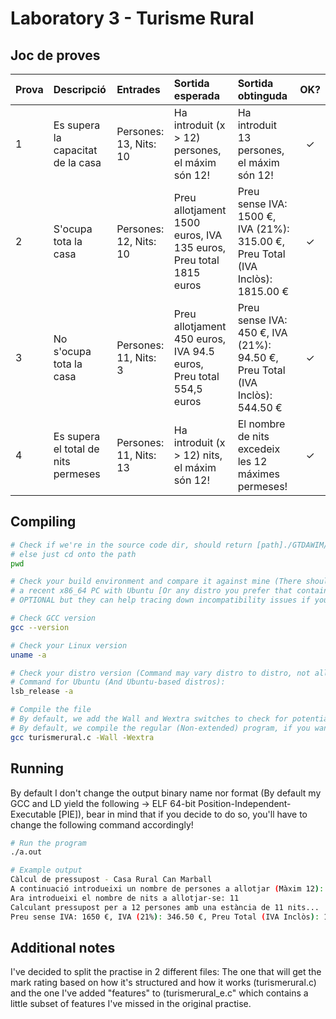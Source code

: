 # Laboratory 3 - Turisme Rural

## Joc de proves

| Prova | Descripció                          | Entrades               | Sortida esperada                                                   | Sortida obtinguda                                                               | OK? |
| :---- |:----------------------------------- |:---------------------- |:------------------------------------------------------------------ |:------------------------------------------------------------------------------- |:---:|
| 1     | Es supera la capacitat de la casa   | Persones: 13, Nits: 10 | Ha introduit (x > 12) persones, el máxim són 12!                   | Ha introduit 13 persones, el máxim són 12!                                      | ✓   |
| 2     | S'ocupa tota la casa                | Persones: 12, Nits: 10 | Preu allotjament 1500 euros, IVA 135 euros, Preu total 1815 euros  | Preu sense IVA: 1500 €, IVA (21%): 315.00 €, Preu Total (IVA Inclòs): 1815.00 € | ✓   |
| 3     | No s'ocupa tota la casa             | Persones: 11, Nits: 3  | Preu allotjament 450 euros, IVA 94.5 euros, Preu total 554,5 euros | Preu sense IVA: 450 €, IVA (21%): 94.50 €, Preu Total (IVA Inclòs): 544.50 €    | ✓   |
| 4     | Es supera el total de nits permeses | Persones: 11, Nits: 13 | Ha introduit (x > 12) nits, el máxim són 12!                       | El nombre de nits excedeix les 12 máximes permeses!                             | ✓   |

## Compiling

```bash
# Check if we're in the source code dir, should return [path]./GTDAWIM/FProgI/l3TUR_RURAL
# else just cd onto the path
pwd

# Check your build environment and compare it against mine (There should not be problems if yo're using
# a recent x86_64 PC with Ubuntu [Or any distro you prefer that contains GNUs C Compiler]), next steps are
# OPTIONAL but they can help tracing down incompatibility issues if you can't compile the code succesfully

# Check GCC version
gcc --version

# Check your Linux version
uname -a

# Check your distro version (Command may vary distro to distro, not all are based-off Debian!)
# Command for Ubuntu (And Ubuntu-based distros):
lsb_release -a

# Compile the file
# By default, we add the Wall and Wextra switches to check for potential warnings at compile time.
# By default, we compile the regular (Non-extended) program, if you want the improved one, compile turismerural_e.c instead (Same cmd-line gcc switches!)
gcc turismerural.c -Wall -Wextra
```
## Running

By default I don't change the output binary name nor format (By default my GCC and LD yield the following -> ELF 64-bit Position-Independent-Executable [PIE]), bear in mind that if you decide to do so, you'll have to change the following command accordingly!

```bash
# Run the program
./a.out

# Example output
Càlcul de pressupost - Casa Rural Can Marball
A continuació introdueixi un nombre de persones a allotjar (Màxim 12): 12
Ara introdueixi el nombre de nits a allotjar-se: 11
Calculant pressupost per a 12 persones amb una estància de 11 nits...
Preu sense IVA: 1650 €, IVA (21%): 346.50 €, Preu Total (IVA Inclòs): 1996.50 €
```

## Additional notes

I've decided to split the practise in 2 different files: The one that will get the mark rating based on how it's structured and how it works (turismerural.c) and the one I've added "features" to (turismerural_e.c" which contains a little subset of features I've missed in the original practise.
